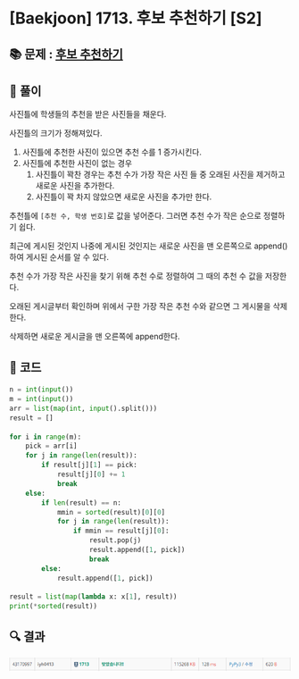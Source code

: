 # [Baekjoon] 1713. 후보 추천하기 [S2]

## 📚 문제 : [후보 추천하기](https://www.acmicpc.net/problem/1713)

## 📖 풀이

사진틀에 학생들의 추천을 받은 사진들을 채운다.

사진틀의 크기가 정해져있다.

1. 사진틀에 추천한 사진이 있으면 추천 수를 1 증가시킨다.
2. 사진틀에 추천한 사진이 없는 경우
   1. 사진틀이 꽉찬 경우는 추천 수가 가장 작은 사진 들 중 오래된 사진을 제거하고 새로운 사진을 추가한다.
   2. 사진틀이 꽉 차지 않았으면 새로운 사진을 추가만 한다.

추천틀에 `[추천 수, 학생 번호]`로 값을 넣어준다. 그러면 추천 수가 작은 순으로 정렬하기 쉽다.

최근에 게시된 것인지 나중에 게시된 것인지는 새로운 사진을 맨 오른쪽으로 append()하여 게시된 순서를 알 수 있다.

추천 수가 가장 작은 사진을 찾기 위해 추천 수로 정렬하여 그 때의 추천 수 값을 저장한다.

오래된 게시글부터 확인하며 위에서 구한 가장 작은 추천 수와 같으면 그 게시물을 삭제한다.

삭제하면 새로운 게시글을 맨 오른쪽에 append한다.



## 📒 코드

```python
n = int(input())
m = int(input())
arr = list(map(int, input().split()))
result = []

for i in range(m):
    pick = arr[i]
    for j in range(len(result)):
        if result[j][1] == pick:
            result[j][0] += 1
            break
    else: 
        if len(result) == n:
            mmin = sorted(result)[0][0]
            for j in range(len(result)):
                if mmin == result[j][0]:
                    result.pop(j)
                    result.append([1, pick])
                    break
        else:
            result.append([1, pick])

result = list(map(lambda x: x[1], result))
print(*sorted(result))
```

## 🔍 결과

![image-20220512005741030](README.assets/image-20220512005741030.png)